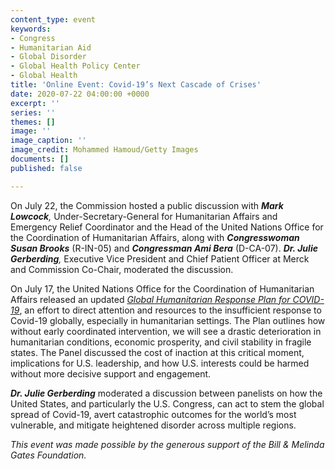 ```yaml
---
content_type: event
keywords:
- Congress
- Humanitarian Aid
- Global Disorder
- Global Health Policy Center
- Global Health
title: 'Online Event: Covid-19’s Next Cascade of Crises'
date: 2020-07-22 04:00:00 +0000
excerpt: ''
series: ''
themes: []
image: ''
image_caption: ''
image_credit: Mohammed Hamoud/Getty Images
documents: []
published: false

---
```

On July 22, the Commission hosted a public discussion with **_Mark Lowcock_**_,_ Under-Secretary-General for Humanitarian Affairs and Emergency Relief Coordinator and the Head of the United Nations Office for the Coordination of Humanitarian Affairs, along with **_Congresswoman Susan Brooks_** (R-IN-05) and **_Congressman Ami Bera_** (D-CA-07). **_Dr. Julie Gerberding_**_,_ Executive Vice President and Chief Patient Officer at Merck and Commission Co-Chair, moderated the discussion.  
   
 On July 17, the United Nations Office for the Coordination of Humanitarian Affairs released an updated [_Global Humanitarian Response Plan for COVID-19_](https://www.unocha.org/sites/unocha/files/GHRP-COVID19_July_update.pdf), an effort to direct attention and resources to the insufficient response to Covid-19 globally, especially in humanitarian settings. The Plan outlines how without early coordinated intervention, we will see a drastic deterioration in humanitarian conditions, economic prosperity, and civil stability in fragile states. The Panel discussed the cost of inaction at this critical moment, implications for U.S. leadership, and how U.S. interests could be harmed without more decisive support and engagement.   
   
 **_Dr. Julie Gerberding_** moderated a discussion between panelists on how the United States, and particularly the U.S. Congress, can act to stem the global spread of Covid-19, avert catastrophic outcomes for the world’s most vulnerable, and mitigate heightened disorder across multiple regions.  
   
 _This event was made possible by the generous support of the Bill & Melinda Gates Foundation._